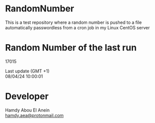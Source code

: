 # RandomNumber    
This is a test repository where a random number is pushed to a file automatically passwordless from a cron job in my Linux CentOS server    
# Random Number of the last run   
17015
      
Last update (GMT +1)    
08/04/24 10:00:01
# Developer    
Hamdy Abou El Anein   
hamdy.aea@protonmail.com

